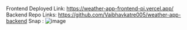 Frontend Deployed Link: https://weather-app-frontend-pi.vercel.app/
Backend Repo Links: https://github.com/Vaibhavkatre005/weather-app-backend
Snap : ![image](https://github.com/Vaibhavkatre005/weather-app-frontend/assets/67364186/cd11792f-20e0-47e9-baf8-82f7390f8991)

